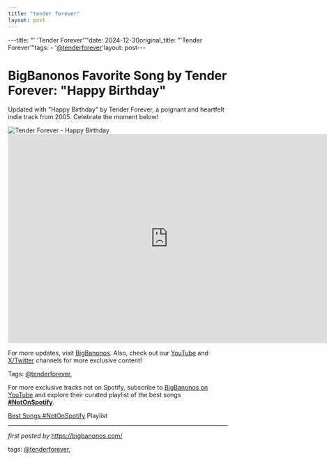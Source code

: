 ```yaml
---
title: "tender forever"
layout: post
---
```

---title: "' 'Tender Forever''"date: 2024-12-30original_title: "'Tender Forever'"tags:  - '[@tenderforever](/tags/tenderforever/)'layout: post---<!-- Title of the Post --><h1 >BigBanonos Favorite Song by Tender Forever: "Happy Birthday"</h1> <!-- Introductory Text --><p >Updated with "Happy Birthday" by Tender Forever, a poignant and heartfelt indie track from 2005. Celebrate the moment below!</p> <!-- Featured Image --><div > <img src="https://f4.bcbits.com/img/0004364230_10.jpg" alt="Tender Forever - Happy Birthday" /></div> <!-- YouTube Video Embed --><div > <iframe width="733" height="480" src="https://www.youtube.com/embed/EGtDzcQ0gnk" title="Tender Forever - Happy Birthday" frameborder="0" allow="accelerometer; autoplay; clipboard-write; encrypted-media; gyroscope; picture-in-picture; web-share" referrerpolicy="strict-origin-when-cross-origin" allowfullscreen></iframe></div> <!-- Footer Links --><div > <p>For more updates, visit <a href="https://bigbanonos.com/" target="_blank">BigBanonos</a>. Also, check out our <a href="https://www.youtube.com/[@BigBanonos](/tags/BigBanonos/)" target="_blank">YouTube</a> and <a href="https://x.com/bigbanonos" target="_blank">X/Twitter</a> channels for more exclusive content!</p></div> <!-- Tags --><p >Tags: [@tenderforever](/tags/tenderforever/),</p><!--Subscribe and Playlist Links--><div>    <p>For more exclusive tracks not on Spotify, subscribe to <a href="https://www.youtube.com/[@BigBanonos](/tags/BigBanonos/)" target="_blank">BigBanonos on YouTube</a> and explore their curated playlist of the best songs <strong>[#NotOnSpotify](/tags/NotOnSpotify/)</strong>.</p>    <p><a href="https://www.youtube.com/playlist?list=PLtuNtuTatqI0kFahUCbtbfenC_ET5O_tr" target="_blank">Best Songs [#NotOnSpotify](/tags/NotOnSpotify/) Playlist<br /></a></p></div><hr /><p><em>first posted by</em> <a href="https://bigbanonos.com/" rel="noopener" target="_new">https://bigbanonos.com/</a></p><p>tags: [@tenderforever](/tags/tenderforever/),</p>